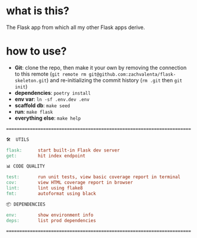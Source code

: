 # what is this?

The Flask app from which all my other Flask apps derive.

# how to use?

* __Git__: clone the repo, then make it your own by removing the connection to this remote (`git remote rm git@github.com:zachvalenta/flask-skeleton.git`) and re-initializing the commit history (`rm .git` then `git init`)
* __dependencies__: `poetry install`
* __env var__: `ln -sf .env.dev .env`
* __scaffold db__: `make seed`
* __run__: `make flask`
* __everything else__: `make help`

```Makefile
======================================================================

🛠  UTILS

flask:      start built-in Flask dev server
get:        hit index endpoint

📊 CODE QUALITY

test:       run unit tests, view basic coverage report in terminal
cov:        view HTML coverage report in browser
lint:       lint using flake8
fmt:        autoformat using black

📦 DEPENDENCIES

env:        show environment info
deps:       list prod dependencies

======================================================================
```
